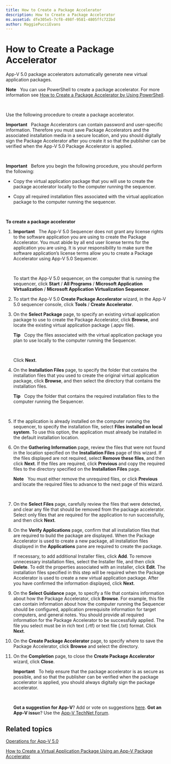 ```yaml
---
title: How to Create a Package Accelerator
description: How to Create a Package Accelerator
ms.assetid: dfe305e5-7cf8-498f-9581-4805ffc722bd
author: MaggiePucciEvans
---
```


# How to Create a Package Accelerator


App-V 5.0 package accelerators automatically generate new virtual application packages.

**Note**  
You can use PowerShell to create a package accelerator. For more information see [How to Create a Package Accelerator by Using PowerShell](how-to-create-a-package-accelerator-by-using-powershell.md).

 

Use the following procedure to create a package accelerator.

**Important**  
Package Accelerators can contain password and user-specific information. Therefore you must save Package Accelerators and the associated installation media in a secure location, and you should digitally sign the Package Accelerator after you create it so that the publisher can be verified when the App-V 5.0 Package Accelerator is applied.

 

**Important**  
Before you begin the following procedure, you should perform the following:

-   Copy the virtual application package that you will use to create the package accelerator locally to the computer running the sequencer.

-   Copy all required installation files associated with the virtual application package to the computer running the sequencer.

 

**To create a package accelerator**

1.  **Important**  
    The App-V 5.0 Sequencer does not grant any license rights to the software application you are using to create the Package Accelerator. You must abide by all end user license terms for the application you are using. It is your responsibility to make sure the software application’s license terms allow you to create a Package Accelerator using App-V 5.0 Sequencer.

     

    To start the App-V 5.0 sequencer, on the computer that is running the sequencer, click **Start** / **All Programs** / **Microsoft Application Virtualization** / **Microsoft Application Virtualization Sequencer**.

2.  To start the App-V 5.0 **Create Package Accelerator** wizard, in the App-V 5.0 sequencer console, click **Tools** / **Create Accelerator**.

3.  On the **Select Package** page, to specify an existing virtual application package to use to create the Package Accelerator, click **Browse**, and locate the existing virtual application package (.appv file).

    **Tip**  
    Copy the files associated with the virtual application package you plan to use locally to the computer running the Sequencer.

     

    Click **Next**.

4.  On the **Installation Files** page, to specify the folder that contains the installation files that you used to create the original virtual application package, click **Browse**, and then select the directory that contains the installation files.

    **Tip**  
    Copy the folder that contains the required installation files to the computer running the Sequencer.

     

5.  If the application is already installed on the computer running the sequencer, to specify the installation file, select **Files installed on local system**. To use this option, the application must already be installed in the default installation location.

6.  On the **Gathering Information** page, review the files that were not found in the location specified on the **Installation Files** page of this wizard. If the files displayed are not required, select **Remove these files**, and then click **Next**. If the files are required, click **Previous** and copy the required files to the directory specified on the **Installation Files** page.

    **Note**  
    You must either remove the unrequired files, or click **Previous** and locate the required files to advance to the next page of this wizard.

     

7.  On the **Select Files** page, carefully review the files that were detected, and clear any file that should be removed from the package accelerator. Select only files that are required for the application to run successfully, and then click **Next**.

8.  On the **Verify Applications** page, confirm that all installation files that are required to build the package are displayed. When the Package Accelerator is used to create a new package, all installation files displayed in the **Applications** pane are required to create the package.

    If necessary, to add additional Installer files, click **Add**. To remove unnecessary installation files, select the Installer file, and then click **Delete**. To edit the properties associated with an installer, click **Edit**. The installation files specified in this step will be required when the Package Accelerator is used to create a new virtual application package. After you have confirmed the information displayed, click **Next**.

9.  On the **Select Guidance** page, to specify a file that contains information about how the Package Accelerator, click **Browse**. For example, this file can contain information about how the computer running the Sequencer should be configured, application prerequisite information for target computers, and general notes. You should provide all required information for the Package Accelerator to be successfully applied. The file you select must be in rich text (.rtf) or text file (.txt) format. Click **Next**.

10. On the **Create Package Accelerator** page, to specify where to save the Package Accelerator, click **Browse** and select the directory.

11. On the **Completion** page, to close the **Create Package Accelerator** wizard, click **Close**.

    **Important**  
    To help ensure that the package accelerator is as secure as possible, and so that the publisher can be verified when the package accelerator is applied, you should always digitally sign the package accelerator.

     

    **Got a suggestion for App-V**? Add or vote on suggestions [here](http://appv.uservoice.com/forums/280448-microsoft-application-virtualization). **Got an App-V issu**e? Use the [App-V TechNet Forum](https://social.technet.microsoft.com/Forums/home?forum=mdopappv).

## Related topics


[Operations for App-V 5.0](operations-for-app-v-50.md)

[How to Create a Virtual Application Package Using an App-V Package Accelerator](how-to-create-a-virtual-application-package-using-an-app-v-package-accelerator.md)

 

 





